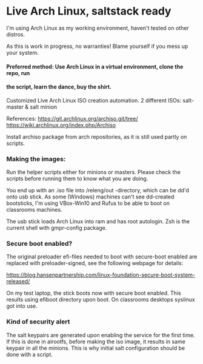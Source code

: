 # Live Arch Linux, saltstack ready

I'm using Arch Linux as my working environment, haven't tested on other distros.

As this is work in progress, no warranties! Blame yourself if you mess up your system.
#### Preferred method: Use Arch Linux in a virtual environment, clone the repo, run
#### the script, learn the dance, buy the shirt.

Customized Live Arch Linux ISO creation automation.
2 different ISOs: salt-master & salt minion

References:
https://git.archlinux.org/archiso.git/tree/
https://wiki.archlinux.org/index.php/Archiso

Install archiso package from arch repositories, as it is still used partly on
scripts.

### Making the images:

Run the helper scripts either for minions or masters. Please check the
scripts before running them to know what you are doing.

You end up with an .iso file into /releng/out -directory, which can be dd'd onto 
usb stick. As some (Windows) machines can't see dd-created bootsticks,
I'm using VBox-Win10 and Rufus to be able to boot on classrooms machines.

The usb stick loads Arch Linux into ram and has root autologin. Zsh is the current
shell with gmpr-config package.

### Secure boot enabled?

The original preloader efi-files needed to boot with secure-boot enabled 
are replaced with preloader-signed, see the following webpage for details:

https://blog.hansenpartnership.com/linux-foundation-secure-boot-system-released/

On my test laptop, the stick boots now with secure boot enabled. This results
using efiboot directory upon boot. On classrooms desktops syslinux got into use.

### Kind of security alert

The salt keypairs are generated upon enabling the service for the first time.
If this is done in airootfs, before making the iso image, it results in same keypair
in all the minions. This is why initial salt configuration should be done
with a script.
